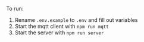 To run:

1. Rename `.env.example` to `.env` and fill out variables
2. Start the mqtt client with `npm run mqtt`
3. Start the server with `npm run server`
